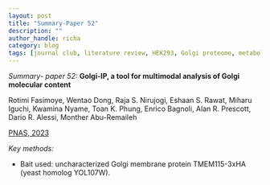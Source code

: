 ```yaml
---
layout: post
title: "Summary-Paper 52"
description: ""
author_handle: richa
category: blog
tags: [journal club, literature review, HEK293, Golgi proteome, metabolome, and lipidome, Golgi-IP, TMEM115, TMEM115-3xHA, GolgiTAG, mass spectrometry, liquid chromatography, Metabolite profiling, SLC35A2 ]
---
```

*Summary- paper 52:*
 **Golgi-IP, a tool for multimodal analysis of Golgi molecular content**

Rotimi Fasimoye, Wentao Dong, Raja S. Nirujogi, Eshaan S. Rawat, Miharu Iguchi, Kwamina Nyame, Toan K. Phung, Enrico Bagnoli, Alan R. Prescott, Dario R. Alessi, Monther Abu-Remaileh

[PNAS, 2023](https://www.ncbi.nlm.nih.gov/pmc/articles/PMC10193996/)


*Key methods:* 

- Bait used: uncharacterized Golgi membrane protein TMEM115-3xHA (yeast homolog YOL107W). 

